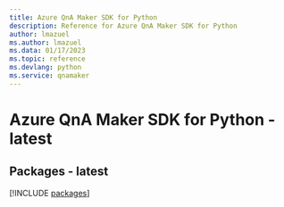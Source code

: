 ```yaml
---
title: Azure QnA Maker SDK for Python
description: Reference for Azure QnA Maker SDK for Python
author: lmazuel
ms.author: lmazuel
ms.data: 01/17/2023
ms.topic: reference
ms.devlang: python
ms.service: qnamaker
---
```

# Azure QnA Maker SDK for Python - latest
## Packages - latest
[!INCLUDE [packages](qna-maker-index.md)]